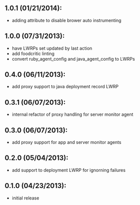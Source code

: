 ## 1.0.1 (01/21/2014):
* adding attribute to disable brower auto instrumenting

## 1.0.0 (07/31/2013):
* have LWRPs set updated by last action
* add foodcritic linting
* convert ruby_agent_config and java_agent_config to LWRPs

## 0.4.0 (06/11/2013):
* add proxy support to java deployment record LWRP

## 0.3.1 (06/07/2013):
* internal refactor of proxy handling for server monitor agent

## 0.3.0 (06/07/2013):
* add proxy support for app and server monitor agents

## 0.2.0 (05/04/2013):
* add support to deployment LWRP for ignorning failures

## 0.1.0 (04/23/2013):
* initial release
